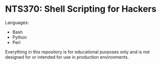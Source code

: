 # NTS370: Shell Scripting for Hackers
Languages:

 - Bash
 - Python
 - Perl

Everything in this repository is for educational purposes only and is not designed for or intended for use in production environments. 
